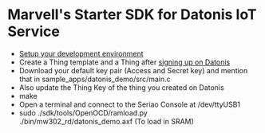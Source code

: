 # Marvell's Starter SDK for Datonis IoT Service

* [Setup your development environment](https://github.com/marvell-iot/aws_starter_sdk/wiki/Development%20Host%20Setup)
* Create a Thing template and a Thing after [signing up on Datonis](https://www.datonis.io)
* Download your default key pair (Access and Secret key) and mention that in sample_apps/datonis_demo/src/main.c
* Also update the Thing Key of the thing you created on Datonis
* make
* Open a terminal and connect to the Seriao Console at /dev/ttyUSB1
* sudo ./sdk/tools/OpenOCD/ramload.py ./bin/mw302_rd/datonis_demo.axf (To load in SRAM)
